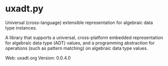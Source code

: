 uxadt.py
========

Universal (cross-language) extensible representation for algebraic data type instances.

   A library that supports a universal, cross-platform embedded
   representation for algebraic data type (ADT) values, and a
   programming abstraction for operations (such as pattern
   matching) on algebraic data type values.

   Web:     uxadt.org
   Version: 0.0.4.0
